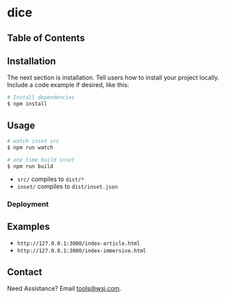 # dice


## Table of Contents


## Installation
The next section is installation. Tell users how to install your project locally. Include a code example if desired, like this:
```sh
# Install dependencies
$ npm install
```

## Usage
```sh
# watch inset src
$ npm run watch

# one time build inset
$ npm run build
```
- `src/` compiles to `dist/*`
- `inset/` compiles to `dist/inset.json`

### Deployment

## Examples
- `http://127.0.0.1:3000/index-article.html`
- `http://127.0.0.1:3000/index-immersive.html`

## Contact
Need Assistance? Email [tools@wsj.com](mailto:tools@wsj.com).
